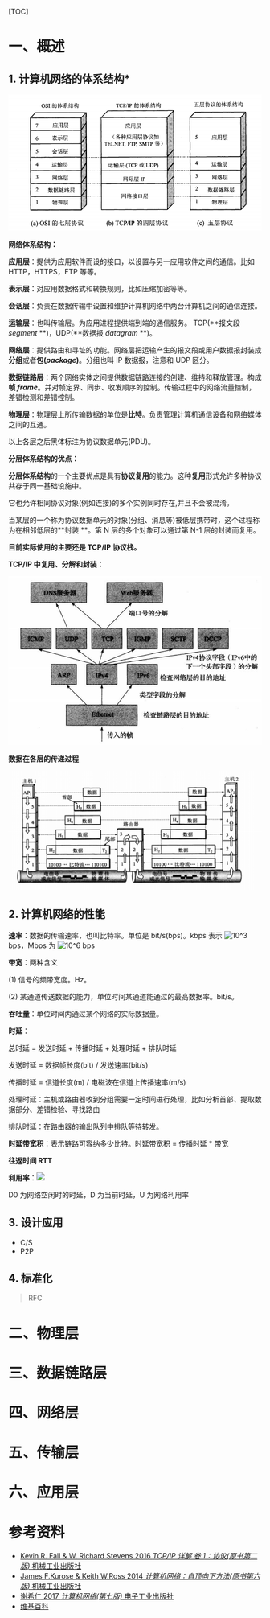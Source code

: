[TOC]

# 一、概述

## 1. 计算机网络的体系结构\*

![architecture](../../imgs/3_1_1.png)

**网络体系结构：**

**应用层**：提供为应用软件而设的接口，以设置与另一应用软件之间的通信。比如 HTTP，HTTPS，FTP 等等。

**表示层**：对应用数据格式和转换规则，比如压缩加密等等。

**会话层**：负责在数据传输中设置和维护计算机网络中两台计算机之间的通信连接。

**运输层**：也叫传输层。为应用进程提供端到端的通信服务。 TCP(**报文段 *segment* **)，UDP(**数据报 *datagram* **)。

**网络层**：提供路由和寻址的功能。网络层把运输产生的报文段或用户数据报封装成**分组**或者**包(*package*)**。分组也叫 IP 数据报，注意和 UDP 区分。

**数据链路层**：两个网络实体之间提供数据链路连接的创建、维持和释放管理。构成**帧 *frame***。并对帧定界、同步、收发顺序的控制。传输过程中的网络流量控制，差错检测和差错控制。

**物理层**：物理层上所传输数据的单位是**比特**。负责管理计算机通信设备和网络媒体之间的互通。

以上各层之后黑体标注为协议数据单元(PDU)。



**分层体系结构的优点：**

**分层体系结构**的一个主要优点是具有**协议复用**的能力。这种**复用**形式允许多种协议共存于同一基础设施中。 

它也允许相同协议对象(例如连接)的多个实例同时存在,并且不会被混淆。 

当某层的一个称为协议数据单元的对象(分组、消息等)被低层携带时，这个过程称为在相邻低层的**封装 **。第 N 层的多个对象可以通过第 N-1 层的封装而复用。 



**目前实际使用的主要还是 TCP/IP 协议栈。**

**TCP/IP 中复用、分解和封装：**

![复用、分解、封装](../../imgs/3_1_2.png)

**数据在各层的传递过程**

![各层传递](../../imgs/3_1_3.png)



## 2. 计算机网络的性能

**速率**：数据的传输速率，也叫比特率。单位是 bit/s(bps)。kbps 表示 ![10^3](https://latex.codecogs.com/gif.latex?10^3) bps，Mbps 为 ![10^6](https://latex.codecogs.com/gif.latex?10^6) bps

**带宽**：两种含义

(1) 信号的频带宽度。Hz。

(2) 某通道传送数据的能力，单位时间某通道能通过的最高数据率。bit/s。

**吞吐量**：单位时间内通过某个网络的实际数据量。

**时延**：

总时延 = 发送时延 + 传播时延 + 处理时延 + 排队时延

发送时延 = 数据帧长度(bit) / 发送速率(bit/s)

传播时延 = 信道长度(m) / 电磁波在信道上传播速率(m/s)

处理时延：主机或路由器收到分组需要一定时间进行处理，比如分析首部、提取数据部分、差错检验、寻找路由

排队时延：在路由器的输出队列中排队等待转发。

**时延带宽积**：表示链路可容纳多少比特。时延带宽积 = 传播时延 * 带宽

**往返时间 RTT**

**利用率**：![](https://latex.codecogs.com/gif.latex?delay=\dfrac{D_0}{(1-U)})

D0 为网络空闲时的时延，D 为当前时延，U 为网络利用率



## 3. 设计应用

- C/S
- P2P



## 4. 标准化

> RFC



# 二、物理层



# 三、数据链路层



# 四、网络层



# 五、传输层



# 六、应用层





# 参考资料

- [Kevin R. Fall & W. Richard Stevens 2016 *TCP/IP 详解 卷 1：协议(原书第二版)* 机械工业出版社](https://book.douban.com/subject/26825411/)
- [James F.Kurose & Keith W.Ross 2014 *计算机网络：自顶向下方法(原书第六版)* 机械工业出版社](https://book.douban.com/subject/26176870/)
- [谢希仁 2017 *计算机网络(第七版)* 电子工业出版社](https://book.douban.com/subject/26960678/)
- [维基百科](https://en.wikipedia.org)



